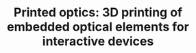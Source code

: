 ---
title: "Printed optics: 3D printing of embedded optical elements for interactive devices"
layout: default
year: 2012
authors: [ Karl Willis, Eric Brockmeyer, Scott Hudson, Ivan Poupyrev ]
tags: [ Tangible UIs, Prototype, Fabrication ]
citation: "Karl Willis, Eric Brockmeyer, Scott Hudson, and Ivan Poupyrev. 2012. Printed optics: 3D printing of embedded optical elements for interactive devices. In Proceedings of the 25th annual ACM symposium on User interface software and technology (UIST '12). Association for Computing Machinery, New York, NY, USA, 589–598. https://doi.org/10.1145/2380116.2380190"
type: Conference Paper
---